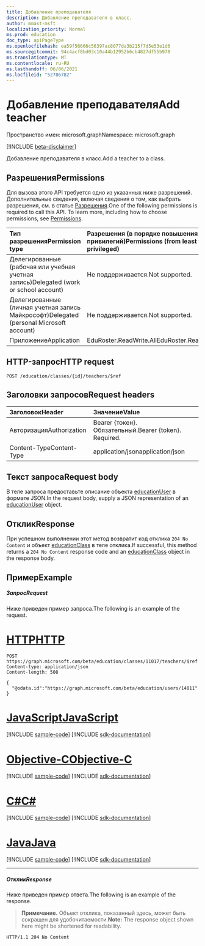 ```yaml
---
title: Добавление преподавателя
description: Добавление преподавателя в класс.
author: mmast-msft
localization_priority: Normal
ms.prod: education
doc_type: apiPageType
ms.openlocfilehash: ea59f56666c56397ac8077da3b215f7d5e53e1d6
ms.sourcegitcommit: 94c4acf8bd03c10a44b12952b6cb4827df55b978
ms.translationtype: MT
ms.contentlocale: ru-RU
ms.lasthandoff: 06/06/2021
ms.locfileid: "52786782"
---
```

# <a name="add-teacher"></a><span data-ttu-id="ebf86-103">Добавление преподавателя</span><span class="sxs-lookup"><span data-stu-id="ebf86-103">Add teacher</span></span>

<span data-ttu-id="ebf86-104">Пространство имен: microsoft.graph</span><span class="sxs-lookup"><span data-stu-id="ebf86-104">Namespace: microsoft.graph</span></span>

[!INCLUDE [beta-disclaimer](../../includes/beta-disclaimer.md)]

<span data-ttu-id="ebf86-105">Добавление преподавателя в класс.</span><span class="sxs-lookup"><span data-stu-id="ebf86-105">Add a teacher to a class.</span></span>

## <a name="permissions"></a><span data-ttu-id="ebf86-106">Разрешения</span><span class="sxs-lookup"><span data-stu-id="ebf86-106">Permissions</span></span>
<span data-ttu-id="ebf86-p101">Для вызова этого API требуется одно из указанных ниже разрешений. Дополнительные сведения, включая сведения о том, как выбрать разрешения, см. в статье [Разрешения](/graph/permissions-reference).</span><span class="sxs-lookup"><span data-stu-id="ebf86-p101">One of the following permissions is required to call this API. To learn more, including how to choose permissions, see [Permissions](/graph/permissions-reference).</span></span>

|<span data-ttu-id="ebf86-109">Тип разрешения</span><span class="sxs-lookup"><span data-stu-id="ebf86-109">Permission type</span></span>      | <span data-ttu-id="ebf86-110">Разрешения (в порядке повышения привилегий)</span><span class="sxs-lookup"><span data-stu-id="ebf86-110">Permissions (from least to most privileged)</span></span>              |
|:--------------------|:---------------------------------------------------------|
|<span data-ttu-id="ebf86-111">Делегированные (рабочая или учебная учетная запись)</span><span class="sxs-lookup"><span data-stu-id="ebf86-111">Delegated (work or school account)</span></span> |  <span data-ttu-id="ebf86-112">Не поддерживается.</span><span class="sxs-lookup"><span data-stu-id="ebf86-112">Not supported.</span></span>  |
|<span data-ttu-id="ebf86-113">Делегированные (личная учетная запись Майкрософт)</span><span class="sxs-lookup"><span data-stu-id="ebf86-113">Delegated (personal Microsoft account)</span></span> |  <span data-ttu-id="ebf86-114">Не поддерживается.</span><span class="sxs-lookup"><span data-stu-id="ebf86-114">Not supported.</span></span>  |
|<span data-ttu-id="ebf86-115">Приложение</span><span class="sxs-lookup"><span data-stu-id="ebf86-115">Application</span></span> | <span data-ttu-id="ebf86-116">EduRoster.ReadWrite.All</span><span class="sxs-lookup"><span data-stu-id="ebf86-116">EduRoster.ReadWrite.All</span></span> | 

## <a name="http-request"></a><span data-ttu-id="ebf86-117">HTTP-запрос</span><span class="sxs-lookup"><span data-stu-id="ebf86-117">HTTP request</span></span>
<!-- { "blockType": "ignored" } -->
```http
POST /education/classes/{id}/teachers/$ref
```
## <a name="request-headers"></a><span data-ttu-id="ebf86-118">Заголовки запросов</span><span class="sxs-lookup"><span data-stu-id="ebf86-118">Request headers</span></span>
| <span data-ttu-id="ebf86-119">Заголовок</span><span class="sxs-lookup"><span data-stu-id="ebf86-119">Header</span></span>       | <span data-ttu-id="ebf86-120">Значение</span><span class="sxs-lookup"><span data-stu-id="ebf86-120">Value</span></span> |
|:---------------|:--------|
| <span data-ttu-id="ebf86-121">Авторизация</span><span class="sxs-lookup"><span data-stu-id="ebf86-121">Authorization</span></span>  | <span data-ttu-id="ebf86-p102">Bearer {токен}. Обязательный.</span><span class="sxs-lookup"><span data-stu-id="ebf86-p102">Bearer {token}. Required.</span></span>  |
| <span data-ttu-id="ebf86-124">Content-Type</span><span class="sxs-lookup"><span data-stu-id="ebf86-124">Content-Type</span></span>  | <span data-ttu-id="ebf86-125">application/json</span><span class="sxs-lookup"><span data-stu-id="ebf86-125">application/json</span></span>  |

## <a name="request-body"></a><span data-ttu-id="ebf86-126">Текст запроса</span><span class="sxs-lookup"><span data-stu-id="ebf86-126">Request body</span></span>
<span data-ttu-id="ebf86-127">В теле запроса предоставьте описание объекта [educationUser](../resources/educationuser.md) в формате JSON.</span><span class="sxs-lookup"><span data-stu-id="ebf86-127">In the request body, supply a JSON representation of an [educationUser](../resources/educationuser.md) object.</span></span>


## <a name="response"></a><span data-ttu-id="ebf86-128">Отклик</span><span class="sxs-lookup"><span data-stu-id="ebf86-128">Response</span></span>
<span data-ttu-id="ebf86-129">При успешном выполнении этот метод возвратит код отклика `204 No Content` и объект [educationClass](../resources/educationclass.md) в теле отклика.</span><span class="sxs-lookup"><span data-stu-id="ebf86-129">If successful, this method returns a `204 No Content` response code and an [educationClass](../resources/educationclass.md) object in the response body.</span></span>

## <a name="example"></a><span data-ttu-id="ebf86-130">Пример</span><span class="sxs-lookup"><span data-stu-id="ebf86-130">Example</span></span>
##### <a name="request"></a><span data-ttu-id="ebf86-131">Запрос</span><span class="sxs-lookup"><span data-stu-id="ebf86-131">Request</span></span>
<span data-ttu-id="ebf86-132">Ниже приведен пример запроса.</span><span class="sxs-lookup"><span data-stu-id="ebf86-132">The following is an example of the request.</span></span>

# <a name="http"></a>[<span data-ttu-id="ebf86-133">HTTP</span><span class="sxs-lookup"><span data-stu-id="ebf86-133">HTTP</span></span>](#tab/http)
<!-- {
  "blockType": "request",
  "name": "create_educationuser_from_educationclass_2"
}-->
```http
POST https://graph.microsoft.com/beta/education/classes/11017/teachers/$ref
Content-type: application/json
Content-length: 508

{
  "@odata.id":"https://graph.microsoft.com/beta/education/users/14011"
}
```
# <a name="javascript"></a>[<span data-ttu-id="ebf86-134">JavaScript</span><span class="sxs-lookup"><span data-stu-id="ebf86-134">JavaScript</span></span>](#tab/javascript)
[!INCLUDE [sample-code](../includes/snippets/javascript/create-educationuser-from-educationclass-2-javascript-snippets.md)]
[!INCLUDE [sdk-documentation](../includes/snippets/snippets-sdk-documentation-link.md)]

# <a name="objective-c"></a>[<span data-ttu-id="ebf86-135">Objective-C</span><span class="sxs-lookup"><span data-stu-id="ebf86-135">Objective-C</span></span>](#tab/objc)
[!INCLUDE [sample-code](../includes/snippets/objc/create-educationuser-from-educationclass-2-objc-snippets.md)]
[!INCLUDE [sdk-documentation](../includes/snippets/snippets-sdk-documentation-link.md)]

# <a name="c"></a>[<span data-ttu-id="ebf86-136">C#</span><span class="sxs-lookup"><span data-stu-id="ebf86-136">C#</span></span>](#tab/csharp)
[!INCLUDE [sample-code](../includes/snippets/csharp/create-educationuser-from-educationclass-2-csharp-snippets.md)]
[!INCLUDE [sdk-documentation](../includes/snippets/snippets-sdk-documentation-link.md)]

# <a name="java"></a>[<span data-ttu-id="ebf86-137">Java</span><span class="sxs-lookup"><span data-stu-id="ebf86-137">Java</span></span>](#tab/java)
[!INCLUDE [sample-code](../includes/snippets/java/create-educationuser-from-educationclass-2-java-snippets.md)]
[!INCLUDE [sdk-documentation](../includes/snippets/snippets-sdk-documentation-link.md)]

---


##### <a name="response"></a><span data-ttu-id="ebf86-138">Отклик</span><span class="sxs-lookup"><span data-stu-id="ebf86-138">Response</span></span>
<span data-ttu-id="ebf86-139">Ниже приведен пример ответа.</span><span class="sxs-lookup"><span data-stu-id="ebf86-139">The following is an example of the response.</span></span> 

<!-- Add the educationClass object to the response -->

><span data-ttu-id="ebf86-140">**Примечание.** Объект отклика, показанный здесь, может быть сокращен для удобочитаемости.</span><span class="sxs-lookup"><span data-stu-id="ebf86-140">**Note:** The response object shown here might be shortened for readability.</span></span>

<!-- {
  "blockType": "response"
} -->
```http
HTTP/1.1 204 No Content
```

<!-- uuid: 8fcb5dbc-d5aa-4681-8e31-b001d5168d79
2015-10-25 14:57:30 UTC -->
<!--
{
  "type": "#page.annotation",
  "description": "Create educationUser",
  "keywords": "",
  "section": "documentation",
  "tocPath": "",
  "suppressions": [
  ]
}
-->


